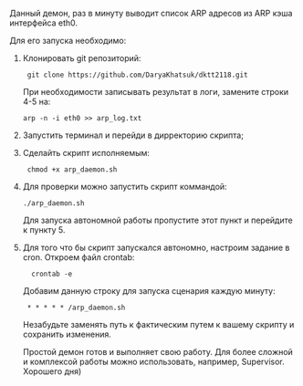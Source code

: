 Данный демон, раз в минуту выводит список ARP адресов из ARP кэша интерфейса eth0.

Для его запуска необходимо:
1. Клонировать git репозиторий:
   
        git clone https://github.com/DaryaKhatsuk/dktt2118.git
   
   При необходимости записывать результат в логи, замените строки 4-5 на:

       arp -n -i eth0 >> arp_log.txt

2. Запустить терминал и перейди в дирректорию скрипта;
3. Сделайть скрипт исполняемым:
   
        chmod +x arp_daemon.sh
4. Для проверки можно запустить скрипт коммандой:

       ./arp_daemon.sh

   Для запуска автономной работы пропустите этот пункт и перейдите к пункту 5.

5. Для того что бы скрипт запускался автономно, настроим задание в cron. Откроем файл crontab:

         crontab -e
   Добавим данную строку для запуска сценария каждую минуту: 

        * * * * * /arp_daemon.sh
   Незабудьте заменять путь к фактическим путем к вашему скрипту и сохранить изменения.

   Простой демон готов и выполняет свою работу. Для более сложной и комплексой работы можно использовать, например, Supervisor. Хорошего дня)
